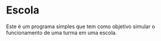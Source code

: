 # Escola
Este é um programa simples que tem como objetivo simular o funcionamento de uma turma em uma escola.
